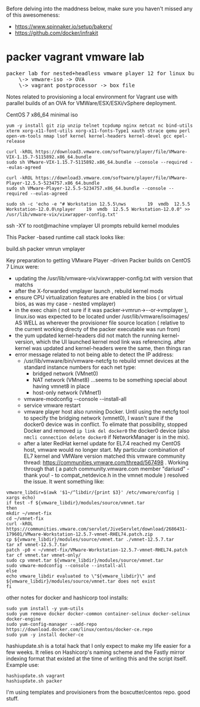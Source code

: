 
Before delving into the maddness below, make sure you haven't missed any of this awesomeness:

- https://www.spinnaker.io/setup/bakery/ 
- https://github.com/docker/infrakit


# packer vagrant vmware lab



<pre>
packer lab for nested+headless vmware player 12 for linux builds
    \-> vmware-iso -> OVA
    \-> vagrant postprocessor -> box file
</pre>

Notes related to provisioning a local environment for Vagrant use with parallel builds of an OVA for VMWare/ESX/ESXi/vSphere deployment.

CentOS 7 x86_64 minimal iso

```
yum -y install git zip unzip telnet tcpdump nginx netcat nc bind-utils xterm xorg-x11-font-utils xorg-x11-fonts-Type1 xauth strace qemu perl open-vm-tools nmap lsof kernel kernel-headers kernel-devel gcc epel-release
```

```
curl -kROL https://download3.vmware.com/software/player/file/VMware-VIX-1.15.7-5115892.x86_64.bundle
sudo sh VMware-VIX-1.15.7-5115892.x86_64.bundle --console --required --eulas-agreed

curl -kROL https://download3.vmware.com/software/player/file/VMware-Player-12.5.5-5234757.x86_64.bundle
sudo sh VMware-Player-12.5.5-5234757.x86_64.bundle --console --required --eulas-agreed
```

```
sudo sh -c 'echo -e "# Workstation 12.5.5\nws        19  vmdb  12.5.5 Workstation-12.0.0\nplayer    19  vmdb  12.5.5 Workstation-12.0.0" >> /usr/lib/vmware-vix/vixwrapper-config.txt'

```





ssh -XY to root@machine
	vmplayer
		UI prompts
		rebuild kernel modules

This Packer -based runtime call stack looks like:


build.sh
  packer
    vmrun
      vmplayer
      
Key preparation to getting VMware Player -driven Packer builds on CentOS 7 Linux were:
 - updating the /usr/lib/vmware-vix/vixwrapper-config.txt with version that matchs 
 - after the X-forwarded vmplayer launch , rebuild kernel mods
 - ensure CPU virtualization features are enabled in the bios ( or virtual bios, as was my case - nested vmplayer)
 - in the exec chain ( not sure if it was packer->vmrun->--or->vmplayer ), linux.iso was expected to be located under /usr/lib/vmware/isoimages/ AS WELL as wherever the provisioner file source location ( relative to the current working directy of the packer executable was run from)
 - the yum updated kernel-headers did not match the running kernel-version, which the UI launched kernel mod link was referencing. after kernel was updated and kernel-headers were the same, then things ran
 - error message related to not being able to detect the IP address:
     - /usr/lib/vmware/bin/vmware-netcfg to rebuild vmnet devices at the standard instance numbers for each net type:
       - bridged network (VMnet0)
       - NAT network (VMnet8) ...seems to be something special about having vmnet8 in place
       - host-only network (VMnet1)
     - vmware-modconfig --console --install-all
     - service vmware restart
     - vmware player host also running Docker.  Until using the netcfg tool to specify the bridging network (vmnet0), I wasn't sure if the docker0 device was in conflict.  To elimate that possibility, stopped Docker and removed ```ip link del docker0``` the docker0 device (also ```nmcli connection delete docker0``` if NetworkManager is in the mix).
     - after a later RedHat kernel update for EL7.4 reached my CentOS host, vmware would no longer start.  My particular combination of EL7 kernel and VMWare version matched this vmware community thread: https://communities.vmware.com/thread/567498 .  Working through that ( a patch community.vmware.com member "dariusd" - thank you! - to compat_netdevice.h in the vmnet module ) resolved the issue.  It went something like:

```
vmware_libdir=$(awk '$1~/^libdir/{print $3}' /etc/vmware/config | xargs echo)
if test -f ${vmware_libdir}/modules/source/vmnet.tar
then
mkdir ~/vmnet-fix
cd ~/vmnet-fix
curl -kROL https://communities.vmware.com/servlet/JiveServlet/download/2686431-179601/VMware-Workstation-12.5.7-vmnet-RHEL74.patch.zip
cp ${vmware_libdir}/modules/source/vmnet.tar ./vmnet-12.5.7.tar
tar xf vmnet-12.5.7.tar
patch -p0 < ~/vmnet-fix/VMware-Workstation-12.5.7-vmnet-RHEL74.patch
tar cf vmnet.tar vmnet-only/
sudo cp vmnet.tar ${vmware_libdir}/modules/source/vmnet.tar
sudo vmware-modconfig --console --install-all
else
echo vmware_libdir evaluated to \"${vmware_libdir}\" and ${vmware_libdir}/modules/source/vmnet.tar does not exist
fi
```


other notes for docker and hashicorp tool installs:
```
sudo yum install -y yum-utils
sudo yum remove docker docker-common container-selinux docker-selinux docker-engine
sudo yum-config-manager --add-repo https://download.docker.com/linux/centos/docker-ce.repo
sudo yum -y install docker-ce
```

hashiupdate.sh is a total hack that I only expect to make my life easier for a few weeks.
It relies on Hashicorp's naming scheme and the Fastly mirror indexing format that existed at the time of writing this and the script itself. Example use: 

```
hashiupdate.sh vagrant 
hashiupdate.sh packer
```


I'm using templates and provisioners from the boxcutter/centos repo.  good stuff.
